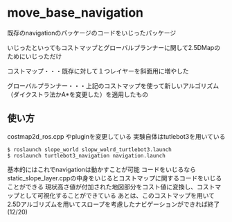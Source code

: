 # move_base_navigation
既存のnavigationのパッケージのコードをいじったパッケージ

いじったといってもコストマップとグローバルプランナーに関して2.5DMapのためにいじっただけ

コストマップ・・・既存に対して１つレイヤーを斜面用に増やした

グローバルプランナー・・・上記のコストマップを使って新しいアルゴリズム（ダイクストラ法かA*を変更した）を適用したもの

## 使い方
costmap2d_ros.cpp やpluginを変更している
実験自体はtutlebot3を用いている

  ```shell
  $ roslaunch slope_world slopw_wolrd_turtlebot3.launch
  $ roslaunch turtlebot3_navigation navigation.launch
  ```
基本的にはこれでnavigationは動かすことが可能
コードをいじるならstatic_slope_layer.cppの中身をいじるとコストマップに関するコードをいじることができる
現状高さ値が付加された地図部分をコスト値に変換し、コストマップとして可視化することができている
あとは、このコストマップを用いて2.5Dアルゴリズムを用いてスロープを考慮したナビゲーションができれば終了
(12/20)

